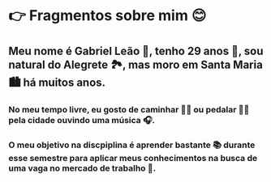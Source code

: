 
# 👉 Fragmentos sobre mim 😊

## Meu nome é **Gabriel Leão** 🧔, tenho **29 anos** 🎂, sou natural do **Alegrete** 🏞️, mas moro em **Santa Maria** 🏙️ há muitos anos.

### No meu tempo livre, eu gosto de **caminhar** 🚶‍♂️ ou **pedalar** 🚴‍♂️ pela cidade ouvindo uma **música** 🎧.

### O meu objetivo na discpiplina é **aprender bastante** 📚 durante esse semestre para aplicar meus conhecimentos na busca de uma vaga no **mercado de trabalho** 💼.
